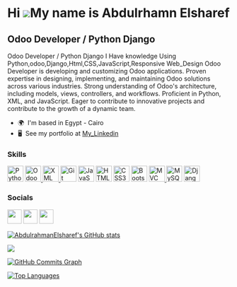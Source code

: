 Hi ![](https://user-images.githubusercontent.com/18350557/176309783-0785949b-9127-417c-8b55-ab5a4333674e.gif)My name is Abdulrhamn Elsharef
===========================================================================================================================================

 Odoo Developer / Python Django
-----------------------------------

 Odoo Developer / Python Django
 I Have knowledge Using Python,odoo,Django,Html,CSS,JavaScript,Responsive Web_Design
Odoo Developer is developing and customizing Odoo applications. Proven expertise in designing, implementing, and maintaining Odoo solutions across various industries. Strong understanding of Odoo's architecture, including models, views, controllers, and workflows. Proficient in Python, XML, and JavaScript. Eager to contribute to innovative projects and contribute to the growth of a dynamic team.

* 🌍  I'm based in Egypt - Cairo
* 🖥️  See my portfolio at [My\_Linkedin](http://www.linkedin.com/in/abdulrahman-elsharef-589050254/)


### Skills


<p align="left">
<a href="https://www.python.org/" target="_blank" rel="noreferrer"><img src="https://raw.githubusercontent.com/danielcranney/readme-generator/main/public/icons/skills/python-colored.svg" width="36" height="36" alt="Python" /></a>
<a href="https://www.odoo.com/" target="_blank" rel="noreferrer">
  <img src="https://raw.githubusercontent.com/odoo/odoo/master/odoo/addons/base/static/src/img/odoo_logo.png" width="36" height="36" alt="Odoo" title="Odoo" />
</a>
<a href="https://www.w3schools.com/xml/" target="_blank" rel="noreferrer">
  <img src="https://raw.githubusercontent.com/danielcranney/readme-generator/main/public/icons/technologies/xml-colored.svg" width="36" height="36" alt="XML" title="XML" />
</a>
<a href="https://git-scm.com/" target="_blank" rel="noreferrer"><img src="https://raw.githubusercontent.com/danielcranney/readme-generator/main/public/icons/skills/git-colored.svg" width="36" height="36" alt="Git" /></a>
<a href="https://developer.mozilla.org/en-US/docs/Web/JavaScript" target="_blank" rel="noreferrer"><img src="https://raw.githubusercontent.com/danielcranney/readme-generator/main/public/icons/skills/javascript-colored.svg" width="36" height="36" alt="JavaScript" /></a>
<a href="https://developer.mozilla.org/en-US/docs/Glossary/HTML5" target="_blank" rel="noreferrer"><img src="https://raw.githubusercontent.com/danielcranney/readme-generator/main/public/icons/skills/html5-colored.svg" width="36" height="36" alt="HTML5" /></a>
<a href="https://www.w3.org/TR/CSS/#css" target="_blank" rel="noreferrer"><img src="https://raw.githubusercontent.com/danielcranney/readme-generator/main/public/icons/skills/css3-colored.svg" width="36" height="36" alt="CSS3" /></a>
<a href="https://getbootstrap.com/" target="_blank" rel="noreferrer"><img src="https://raw.githubusercontent.com/danielcranney/readme-generator/main/public/icons/skills/bootstrap-colored.svg" width="36" height="36" alt="Bootstrap" /></a>
<a href="https://en.wikipedia.org/wiki/Model%E2%80%93View%E2%80%93Controller" target="_blank" rel="noreferrer">
  <img src="https://raw.githubusercontent.com/danielcranney/readme-generator/main/public/icons/patterns/mvc-colored.svg" width="36" height="36" alt="MVC" title="MVC" />
</a>
<a href="https://www.mysql.com/" target="_blank" rel="noreferrer"><img src="https://raw.githubusercontent.com/danielcranney/readme-generator/main/public/icons/skills/mysql-colored.svg" width="36" height="36" alt="MySQL" /></a>
<a href="https://www.djangoproject.com/" target="_blank" rel="noreferrer"><img src="https://raw.githubusercontent.com/danielcranney/readme-generator/main/public/icons/skills/django-colored.svg" width="36" height="36" alt="Django" /></a>
</p>


### Socials

<p align="left"> <a href="https://www.github.com/AbdulrahmanElsharef" target="_blank" rel="noreferrer"><img src="https://raw.githubusercontent.com/danielcranney/readme-generator/main/public/icons/socials/github.svg" width="32" height="32" /></a> <a href="https://www.linkedin.com/in/AbdulrahmanElsharef" target="_blank" rel="noreferrer"><img src="https://raw.githubusercontent.com/danielcranney/readme-generator/main/public/icons/socials/linkedin.svg" width="32" height="32" /></a> <a href="https://www.stackoverflow.com/users/AbdulrahmanElsharef" target="_blank" rel="noreferrer"><img src="https://raw.githubusercontent.com/danielcranney/readme-generator/main/public/icons/socials/stackoverflow.svg" width="32" height="32" /></a></p>

<a href="http://www.github.com/AbdulrahmanElsharef"><img src="https://github-readme-stats.vercel.app/api?username=AbdulrahmanElsharef&show_icons=true&hide=&count_private=true&title_color=22c55e&text_color=ffffff&icon_color=ec4899&bg_color=0f172a&hide_border=true&show_icons=true" alt="AbdulrahmanElsharef's GitHub stats" /></a>

<a href="http://www.github.com/AbdulrahmanElsharef"><img src="https://github-readme-streak-stats.herokuapp.com/?user=AbdulrahmanElsharef&stroke=ffffff&background=0f172a&ring=22c55e&fire=22c55e&currStreakNum=ffffff&currStreakLabel=22c55e&sideNums=ffffff&sideLabels=ffffff&dates=ffffff&hide_border=true" /></a>

<a href="http://www.github.com/AbdulrahmanElsharef"><img src="https://github-readme-activity-graph.cyclic.app/graph?username=AbdulrahmanElsharef&bg_color=0f172a&color=ffffff&line=ec4899&point=ffffff&area_color=0f172a&area=true&hide_border=true&custom_title=GitHub%20Commits%20Graph" alt="GitHub Commits Graph" /></a>

<a href="https://github.com/AbdulrahmanElsharef" align="left"><img src="https://github-readme-stats.vercel.app/api/top-langs/?username=AbdulrahmanElsharef&langs_count=10&title_color=22c55e&text_color=ffffff&icon_color=ec4899&bg_color=0f172a&hide_border=true&locale=en&custom_title=Top%20%Languages" alt="Top Languages" /></a>




